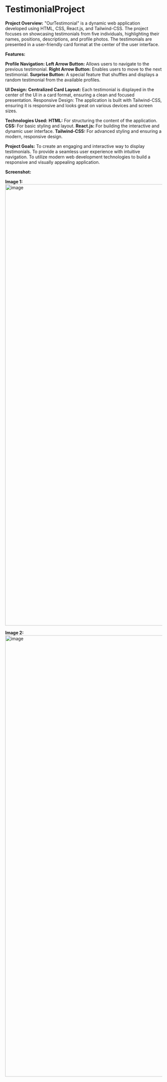 # TestimonialProject

**Project Overview:**
"OurTestimonial" is a dynamic web application developed using HTML, CSS, React.js, and Tailwind-CSS. The project focuses on showcasing testimonials from five individuals, highlighting their names, positions, descriptions, and profile photos. The testimonials are presented in a user-friendly card format at the center of the user interface.

**Features:**

**Profile Navigation:**
**Left Arrow Button:** Allows users to navigate to the previous testimonial.
**Right Arrow Button:** Enables users to move to the next testimonial.
**Surprise Button:** A special feature that shuffles and displays a random testimonial from the available profiles.

**UI Design:**
**Centralized Card Layout:** Each testimonial is displayed in the center of the UI in a card format, ensuring a clean and focused presentation.
Responsive Design: The application is built with Tailwind-CSS, ensuring it is responsive and looks great on various devices and screen sizes.

**Technologies Used:**
**HTML:** For structuring the content of the application.
**CSS:** For basic styling and layout.
**React.js:** For building the interactive and dynamic user interface.
**Tailwind-CSS:** For advanced styling and ensuring a modern, responsive design.

**Project Goals:**
To create an engaging and interactive way to display testimonials.
To provide a seamless user experience with intuitive navigation.
To utilize modern web development technologies to build a responsive and visually appealing application.

**Screenshot:**

**Image 1:**
<img width="1409" alt="image" src="https://github.com/user-attachments/assets/9fdc2c87-1cd6-4be9-a47a-5a1f3864b7be">


**Image 2:**
<img width="1409" alt="image" src="https://github.com/user-attachments/assets/d3a842f9-452d-44a0-8cc3-e54a39822d57">









